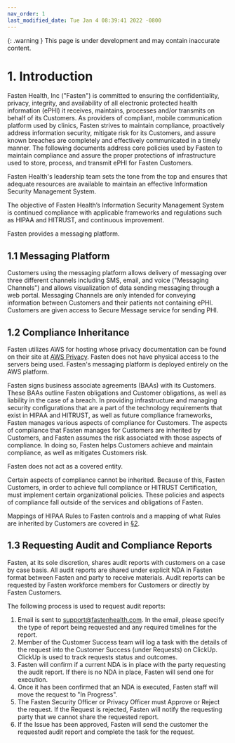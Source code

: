 ```yaml
---
nav_order: 1
last_modified_date: Tue Jan 4 08:39:41 2022 -0800
---
```


{: .warning }
This page is under development and may contain inaccurate content.


# 1. Introduction

Fasten Health, Inc ("Fasten") is committed to ensuring the confidentiality, privacy, integrity, and availability of all electronic protected health information (ePHI) it receives, maintains, processes and/or transmits on behalf of its Customers. As providers of compliant, mobile communication platform used by clinics, Fasten strives to maintain compliance, proactively address information security, mitigate risk for its Customers, and assure known breaches are completely and effectively communicated in a timely manner. The following documents address core policies used by Fasten to maintain compliance and assure the proper protections of infrastructure used to store, process, and transmit ePHI for Fasten Customers.

Fasten Health's leadership team sets the tone from the top and ensures that adequate resources are available to maintain an effective Information Security Management System.

The objective of Fasten Health’s Information Security Management System is continued compliance with applicable frameworks and regulations such as HIPAA and HITRUST, and continuous improvement.

Fasten provides a messaging platform.

## 1.1 Messaging Platform

Customers using the messaging platform allows delivery of messaging over three different channels including SMS, email, and voice ("Messaging Channels") and allows visualization of data sending messaging through a web portal. Messaging Channels are only intended for conveying information between Customers and their patients not containing ePHI. Customers are given access to Secure Message service for sending PHI.

## 1.2 Compliance Inheritance

Fasten utilizes AWS for hosting whose privacy documentation can be found on their site at [AWS Privacy](https://aws.amazon.com/privacy/). Fasten does not have physical access to the servers being used. Fasten's messaging platform is deployed entirely on the AWS platform.

Fasten signs business associate agreements (BAAs) with its Customers. These BAAs outline Fasten obligations and Customer obligations, as well as liability in the case of a breach. In providing infrastructure and managing security configurations that are a part of the technology requirements that exist in HIPAA and HITRUST, as well as future compliance frameworks, Fasten manages various aspects of compliance for Customers. The aspects of compliance that Fasten manages for Customers are inherited by Customers, and Fasten assumes the risk associated with those aspects of compliance. In doing so, Fasten helps Customers achieve and maintain compliance, as well as mitigates Customers risk.

Fasten does not act as a covered entity.

Certain aspects of compliance cannot be inherited. Because of this, Fasten Customers, in order to achieve full compliance or HITRUST Certification, must implement certain organizational policies. These policies and aspects of compliance fall outside of the services and obligations of Fasten.

Mappings of HIPAA Rules to Fasten controls and a mapping of what Rules are inherited by Customers are covered in [§2](#2.-hipaa-inheritance).

## 1.3 Requesting Audit and Compliance Reports

Fasten, at its sole discretion, shares audit reports with customers on a case by case basis. All audit reports are shared under explicit NDA in Fasten format between Fasten and party to receive materials. Audit reports can be requested by Fasten workforce members for Customers or directly by Fasten Customers.

The following process is used to request audit reports:

1. Email is sent to support@fastenhealth.com. In the email, please specify the type of report being requested and any required timelines for the report.
1. Member of the Customer Success team will log a task with the details of the request into the Customer Success (under Requests) on ClickUp. ClickUp is used to track requests status and outcomes.
1. Fasten will confirm if a current NDA is in place with the party requesting the audit report. If there is no NDA in place, Fasten will send one for execution.
1. Once it has been confirmed that an NDA is executed, Fasten staff will move the request to "In Progress".
1. The Fasten Security Officer or Privacy Officer must Approve or Reject the request. If the Request is rejected, Fasten will notify the requesting party that we cannot share the requested report.
1. If the Issue has been approved, Fasten will send the customer the requested audit report and complete the task for the request.
